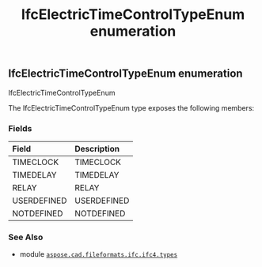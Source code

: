 ﻿---
title: IfcElectricTimeControlTypeEnum enumeration
second_title: Aspose.CAD for Python via .NET API References
description: 
type: docs
weight: 2660
url: /aspose.cad.fileformats.ifc.ifc4.types/ifcelectrictimecontroltypeenum/
is_root: false
---

## IfcElectricTimeControlTypeEnum enumeration

IfcElectricTimeControlTypeEnum



The IfcElectricTimeControlTypeEnum type exposes the following members:

### Fields
| Field | Description |
| :- | :- |
| TIMECLOCK | TIMECLOCK |
| TIMEDELAY | TIMEDELAY |
| RELAY | RELAY |
| USERDEFINED | USERDEFINED |
| NOTDEFINED | NOTDEFINED |



### See Also
* module [`aspose.cad.fileformats.ifc.ifc4.types`](..)
